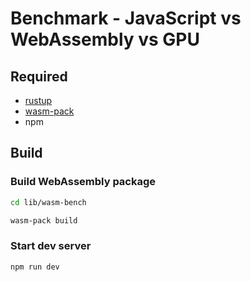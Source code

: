 # Benchmark - JavaScript vs WebAssembly vs GPU

## Required

* [rustup](https://rustup.rs)
* [wasm-pack](https://rustwasm.github.io/wasm-pack/installer/)
* npm

## Build

### Build WebAssembly package

```bash
cd lib/wasm-bench
```

```bash
wasm-pack build
```

### Start dev server

```bash
npm run dev
```
